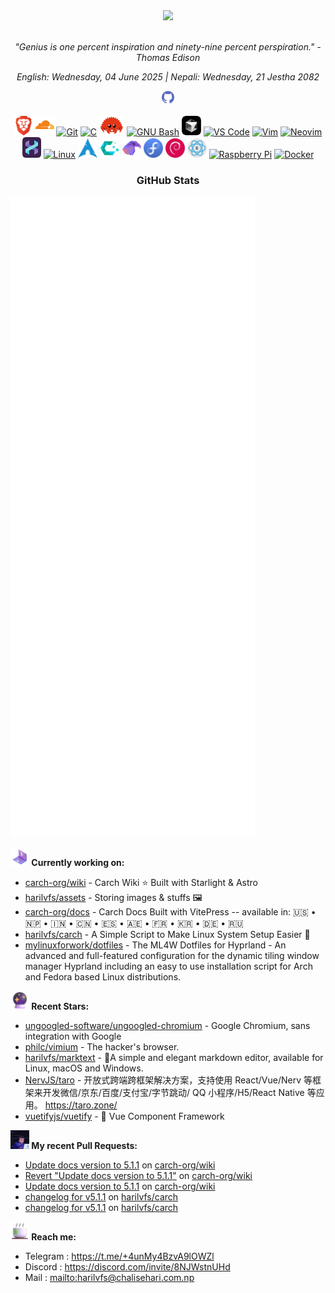 <div align="center">

<img src="https://img.shields.io/badge/Distro-ArchLinux-cba6f7?style=for-the-badge&labelColor=11111b&color=9dc3ea&logo=arch-linux" />

</div>

<br>

<div align="center">


*"Genius is one percent inspiration and ninety-nine percent perspiration." - Thomas Edison*



*English: Wednesday, 04 June 2025 | Nepali: Wednesday, 21 Jestha 2082*


</div>

<div align="center">

<img src='https://github.com/harilvfs/assets/blob/main/harilvfs/noseek.png' width="20"> 

</div>

<br>

<div align="center">
<a href="https://brave.com/" target="_blank" rel="noreferrer"><img src="https://raw.githubusercontent.com/harilvfs/assets/refs/heads/main/harilvfs/brave-browser.png" width="30" height="31" alt="Brave-Browser" /></a> <a href="https://www.cloudflare.com/" target="_blank" rel="noreferrer"><img src="https://github.com/harilvfs/assets/blob/main/harilvfs/cloudflare.png" width="30" height="31" alt="Cloudflare" /></a> <a href="https://git-scm.com/" target="_blank" rel="noreferrer"><img src="https://raw.githubusercontent.com/danielcranney/readme-generator/main/public/icons/skills/git-colored.svg" width="30" height="30" alt="Git" /></a> <a href="https://docs.microsoft.com/en-us/cpp/?view=msvc-170" target="_blank" rel="noreferrer"><img src="https://raw.githubusercontent.com/danielcranney/readme-generator/main/public/icons/skills/c-colored.svg" width="30" height="30" alt="C" /></a>  <a href="https://www.rust-lang.org/" target="_blank" rel="noreferrer"><img src="https://github.com/harilvfs/assets/blob/main/harilvfs/rust.png" width="40" height="31" alt="Rust" /></a> <a href="https://www.gnu.org/software/bash/" target="_blank" rel="noreferrer"><img src="https://raw.githubusercontent.com/danielcranney/readme-generator/main/public/icons/skills/gnubash-colored.svg" width="31" height="31" alt="GNU Bash" /></a> <a href="https://www.cursor.com/" target="_blank" rel="noreferrer"><img src="https://raw.githubusercontent.com/harilvfs/assets/refs/heads/main/harilvfs/cursor.svg" width="31" height="31" alt="cursor" /></a> <a href="https://code.visualstudio.com/" target="_blank" rel="noreferrer"><img src="https://raw.githubusercontent.com/danielcranney/readme-generator/main/public/icons/skills/visualstudiocode-colored.svg" width="31" height="31" alt="VS Code" /></a> <a href="https://www.vim.org/" target="_blank" rel="noreferrer"><img src="https://raw.githubusercontent.com/danielcranney/readme-generator/main/public/icons/skills/vim-colored.svg" width="31" height="31" alt="Vim" /></a> <a href="https://neovim.io/" target="_blank" rel="noreferrer"><img src="https://raw.githubusercontent.com/danielcranney/readme-generator/main/public/icons/skills/neovim-colored.svg" width="31" height="31" alt="Neovim" /></a> <a href="https://helix-editor.com/" target="_blank" rel="noreferrer"><img src="https://github.com/harilvfs/assets/blob/main/harilvfs/helix.png" width="30" height="33" alt="helix" /></a> <a href="https://www.linux.org" target="_blank" rel="noreferrer"><img src="https://raw.githubusercontent.com/danielcranney/readme-generator/main/public/icons/skills/linux-colored.svg" width="31" height="31" alt="Linux" /></a> <a href="https://archlinux.org/" target="_blank" rel="noreferrer"><img src="https://github.com/harilvfs/assets/blob/main/harilvfs/archx.png" width="31" height="31" alt="archlinux" /></a> <a href="https://cachyos.org/" target="_blank" rel="noreferrer"><img src="https://raw.githubusercontent.com/harilvfs/assets/refs/heads/main/harilvfs/CachyOS.svg" width="31" height="31" alt="cachyos" /></a> <a href="https://garudalinux.org/" target="_blank" rel="noreferrer"><img src="https://raw.githubusercontent.com/harilvfs/assets/refs/heads/main/harilvfs/garuda-purple.png" width="31" height="31" alt="garudalinux" /></a> <a href="https://fedoraproject.org/" target="_blank" rel="noreferrer"><img src="https://github.com/harilvfs/assets/blob/main/harilvfs/fedora.png" width="31" height="31" alt="fedora" /></a> <a href="https://www.debian.org/" target="_blank" rel="noreferrer"><img src="https://github.com/harilvfs/assets/blob/main/harilvfs/debianx.png" width="31" height="31" alt="Debian" /></a> <a href="https://electrum.org/" target="_blank" rel="noreferrer"><img src="https://raw.githubusercontent.com/harilvfs/assets/refs/heads/main/harilvfs/electrum.svg" width="31" height="31" alt="Electrum" /></a> <a href="https://www.raspberrypi.org/" target="_blank" rel="noreferrer"><img src="https://raw.githubusercontent.com/danielcranney/readme-generator/main/public/icons/skills/raspberrypi-colored.svg" width="31" height="31" alt="Raspberry Pi" /></a> <a href="https://www.docker.com/" target="_blank" rel="noreferrer"><img src="https://raw.githubusercontent.com/danielcranney/readme-generator/main/public/icons/skills/docker-colored.svg" width="31" height="31" alt="Docker" /></a>
</div>

<div align="center">

<h3> GitHub Stats </h3>

</div>

<img src="https://raw.githubusercontent.com/harilvfs/harilvfs/refs/heads/main/github-metrics.svg" />

<strong><img src='https://github.com/harilvfs/assets/blob/main/github-gifs/242390692-0b335028-1d3d-4ee5-b5b3-a373d499be7e.gif' width="30"> Currently working on: </strong>

- [carch-org/wiki](https://github.com/carch-org/wiki) - Carch Wiki ⭐ Built with Starlight &amp; Astro
- [harilvfs/assets](https://github.com/harilvfs/assets) - Storing images &amp; stuffs  🖼️
- [carch-org/docs](https://github.com/carch-org/docs) - Carch Docs Built with VitePress -- available in: 🇺🇸 • 🇳🇵 • 🇮🇳 • 🇨🇳 • 🇪🇸 • 🇦🇪 • 🇫🇷 • 🇰🇷 • 🇩🇪 • 🇷🇺
- [harilvfs/carch](https://github.com/harilvfs/carch) - A Simple Script to Make Linux System Setup Easier 🧩
- [mylinuxforwork/dotfiles](https://github.com/mylinuxforwork/dotfiles) - The ML4W Dotfiles for Hyprland - An advanced and full-featured configuration for the dynamic tiling window manager Hyprland including an easy to use installation script for Arch and Fedora based Linux distributions.

<strong><img src='https://github.com/harilvfs/assets/blob/main/images/Crystal%20Ball.png' width="30"> Recent Stars: </strong>

- [ungoogled-software/ungoogled-chromium](https://github.com/ungoogled-software/ungoogled-chromium) - Google Chromium, sans integration with Google
- [philc/vimium](https://github.com/philc/vimium) - The hacker&#39;s browser.
- [harilvfs/marktext](https://github.com/harilvfs/marktext) - 📝A simple and elegant markdown editor, available for Linux, macOS and Windows.
- [NervJS/taro](https://github.com/NervJS/taro) - 开放式跨端跨框架解决方案，支持使用 React/Vue/Nerv 等框架来开发微信/京东/百度/支付宝/字节跳动/ QQ 小程序/H5/React Native 等应用。  https://taro.zone/
- [vuetifyjs/vuetify](https://github.com/vuetifyjs/vuetify) - 🐉 Vue Component Framework

<strong><img src='https://github.com/harilvfs/assets/blob/main/github-gifs/212898774-0a96dc1d-c908-4ce8-9dd7-a71aab6e1c2b.gif' width="30"> My recent Pull Requests: </strong>

- [Update docs version to 5.1.1](https://github.com/carch-org/wiki/pull/6) on [carch-org/wiki](https://github.com/carch-org/wiki)
- [Revert &#34;Update docs version to 5.1.1&#34;](https://github.com/carch-org/wiki/pull/5) on [carch-org/wiki](https://github.com/carch-org/wiki)
- [Update docs version to 5.1.1](https://github.com/carch-org/wiki/pull/4) on [carch-org/wiki](https://github.com/carch-org/wiki)
- [changelog for v5.1.1](https://github.com/harilvfs/carch/pull/481) on [harilvfs/carch](https://github.com/harilvfs/carch)
- [changelog for v5.1.1](https://github.com/harilvfs/carch/pull/480) on [harilvfs/carch](https://github.com/harilvfs/carch)

<strong><img src='https://github.com/harilvfs/assets/blob/main/github-gifs/216120974-24a76b31-7f39-41f1-a38f-b3c1377cc612.png' width="30"> Reach me:</strong>
- Telegram   : <https://t.me/+4unMy4BzvA9lOWZl>
- Discord    : <https://discord.com/invite/8NJWstnUHd>
- Mail       : <mailto:harilvfs@chalisehari.com.np>
